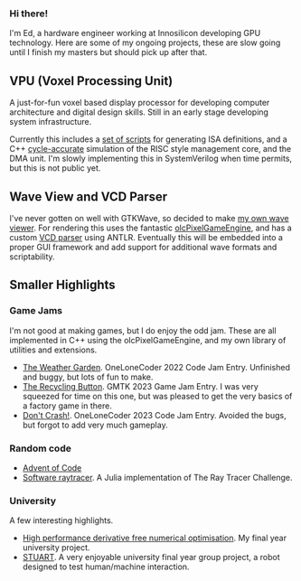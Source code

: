### Hi there!

I'm Ed, a hardware engineer working at Innosilicon developing GPU technology. Here are some of my ongoing projects, these are slow going until I finish my masters but should pick up after that.

## VPU (Voxel Processing Unit)

A just-for-fun voxel based display processor for developing computer architecture and digital design skills. Still in an early stage developing system infrastructure.

Currently this includes a [set of scripts](https://github.com/EdwardStables/VPU_ASM) for generating ISA definitions, and a C++ [cycle-accurate](https://github.com/EdwardStables/VPU_Model) simulation of the RISC style management core, and the DMA unit. I'm slowly implementing this in SystemVerilog when time permits, but this is not public yet.

## Wave View and VCD Parser

I've never gotten on well with GTKWave, so decided to make [my own wave viewer](https://github.com/EdwardStables/pge_wave). For rendering this uses the fantastic [olcPixelGameEngine](https://github.com/OneLoneCoder/olcPixelGameEngine), and has a custom [VCD parser](https://github.com/EdwardStables/vcd_parser) using ANTLR. Eventually this will be embedded into a proper GUI framework and add support for additional wave formats and scriptability.

## Smaller Highlights

### Game Jams
I'm not good at making games, but I do enjoy the odd jam. These are all implemented in C++ using the olcPixelGameEngine, and my own library of utilities and extensions.
- [The Weather Garden](https://themeaningofluff.itch.io/the-weather-garden). OneLoneCoder 2022 Code Jam Entry. Unfinished and buggy, but lots of fun to make.
- [The Recycling Button](https://themeaningofluff.itch.io/the-recycling-button). GMTK 2023 Game Jam Entry. I was very squeezed for time on this one, but was pleased to get the very basics of a factory game in there.
- [Don't Crash!](https://themeaningofluff.itch.io/dont-crash). OneLoneCoder 2023 Code Jam Entry. Avoided the bugs, but forgot to add very much gameplay.

### Random code
- [Advent of Code](https://github.com/EdwardStables/AoC)
- [Software raytracer](https://github.com/EdwardStables/julia_ray_tracing). A Julia implementation of The Ray Tracer Challenge.

### University
A few interesting highlights.
- [High performance derivative free numerical optimisation](https://github.com/ImperialCollegeLondon/DirectSearch.jl). My final year university project. 
- [STUART](https://github.com/EdwardStables/STUART). A very enjoyable university final year group project, a robot designed to test human/machine interaction.
